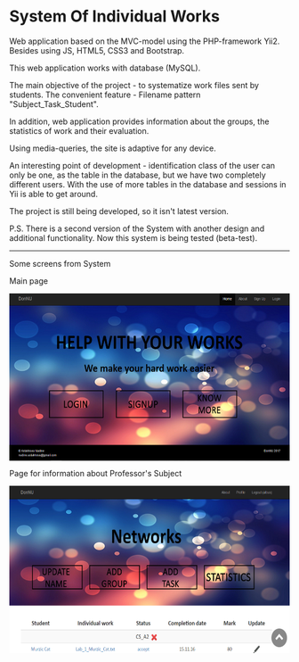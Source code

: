 # System Of Individual Works

<p>Web application based on the MVC-model using the PHP-framework Yii2. Besides using JS, HTML5, CSS3 and Bootstrap.

<p>This web application works with database (MySQL).

<p>The main objective of the project - to systematize work files sent by students. The convenient feature - Filename pattern "Subject_Task_Student".
<p>In addition, web application provides information about the groups, the statistics of work and their evaluation.
<p>Using media-queries, the site is adaptive for any device.
<p>An interesting point of development - identification class of the user can only be one, as the table in the database, but we have two completely different users. With the use of more tables in the database and sessions in Yii is able to get around.

<p>The project is still being developed, so it isn't latest version.

<p>P.S. There is a second version of the System with another design and additional functionality. Now this system is being tested (beta-test).

<hr>
Some screens from System
<p>Main page
<p align="center"><img src="https://github.com/NadineAstakhova/SystemOfIndividualWorks/raw/master/main_page.png" data-canonical-src="https://github.com/NadineAstakhova/SystemOfIndividualWorks/raw/master/main_page.png" width="550" height="300"  align="middle" />
<p>Page for information about Professor's Subject
<p align="center"><img src="https://github.com/NadineAstakhova/SystemOfIndividualWorks/raw/master/subject_page.png" data-canonical-src="https://github.com/NadineAstakhova/SystemOfIndividualWorks/raw/master/subject_page.png" width="550" height="300"  align="middle" /> 







